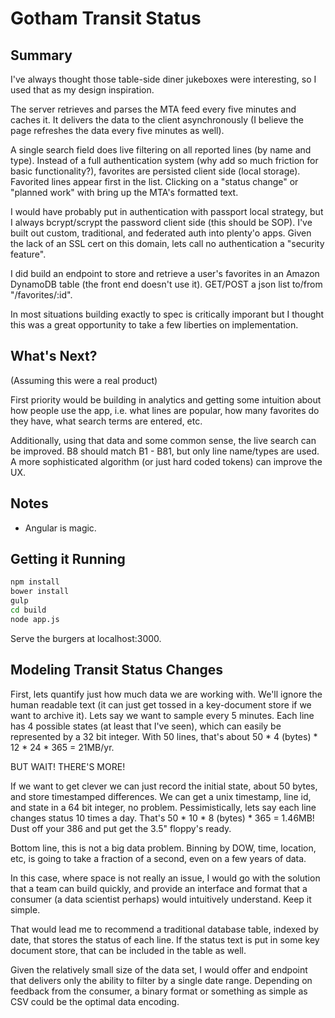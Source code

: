 Gotham Transit Status
=====================

Summary
-------

I've always thought those table-side diner jukeboxes were interesting, so I used that as my design inspiration.

The server retrieves and parses the MTA feed every five minutes and caches it. It delivers the data to the client asynchronously (I believe the page refreshes the data every five minutes as well).

A single search field does live filtering on all reported lines (by name and type). Instead of a full authentication system (why add so much friction for basic functionality?), favorites are persisted client side (local storage). Favorited lines appear first in the list. Clicking on a "status change" or "planned work" with bring up the MTA's formatted text.

I would have probably put in authentication with passport local strategy, but I always bcrypt/scrypt the password client side (this should be SOP). I've built out custom, traditional, and federated auth into plenty'o apps. Given the lack of an SSL cert on this domain, lets call no authentication a "security feature". 

I did build an endpoint to store and retrieve a user's favorites in an Amazon DynamoDB table (the front end doesn't use it). GET/POST a json list to/from "/favorites/:id". 

In most situations building exactly to spec is critically imporant but I thought this was a great opportunity to take a few liberties on implementation.


What's Next? 
------------
(Assuming this were a real product)

First priority would be building in analytics and getting some intuition about how people use the app, i.e. what lines are popular, how many favorites do they have, what search terms are entered, etc.

Additionally, using that data and some common sense, the live search can be improved. B8 should match B1 - B81, but only line name/types are used. A more sophisticated algorithm (or just hard coded tokens) can improve the UX.

Notes
-----

  * Angular is magic.


Getting it Running
------------------

```bash
npm install
bower install
gulp
cd build
node app.js

```
Serve the burgers at localhost:3000.


Modeling Transit Status Changes
-------------------------------

First, lets quantify just how much data we are working with. We'll ignore the human readable text (it can just get tossed in a key-document store if we want to archive it). Lets say we want to sample every 5 minutes. Each line has 4 possible states (at least that I've seen), which can easily be represented by a 32 bit integer. With 50 lines, that's about 50 * 4 (bytes) * 12 * 24 * 365 = 21MB/yr.

BUT WAIT! THERE'S MORE!

If we want to get clever we can just record the initial state, about 50 bytes, and store timestamped differences. We can get a unix timestamp, line id, and state in a 64 bit integer, no problem. Pessimistically, lets say each line changes status 10 times a day. That's 50 * 10 * 8 (bytes) * 365 = 1.46MB! Dust off your 386 and put get the 3.5" floppy's ready. 

Bottom line, this is not a big data problem. Binning by DOW, time, location, etc, is going to take a fraction of a second, even on a few years of data. 

In this case, where space is not really an issue, I would go with the solution that a team can build quickly, and provide an interface and format that a consumer (a data scientist perhaps) would intuitively understand. Keep it simple.

That would lead me to recommend a traditional database table, indexed by date, that stores the status of each line. If the status text is put in some key document store, that can be included in the table as well.

Given the relatively small size of the data set, I would offer and endpoint that delivers only the ability to filter by a single date range. Depending on feedback from the consumer, a binary format or something as simple as CSV could be the optimal data encoding. 




